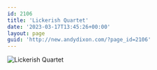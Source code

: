 ```yaml
---
id: 2106
title: 'Lickerish Quartet'
date: '2023-03-17T13:45:26+00:00'
layout: page
guid: 'http://new.andydixon.com/?page_id=2106'
---
```


![Lickerish Quartet](https://i0.wp.com/assets.g8x2.ldn.idrivee2-23.com/posters/Lickerish%20Quartet%2001.jpg?w=1200&ssl=1 "Lickerish Quartet")